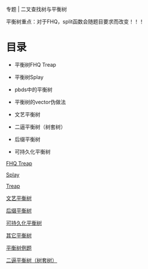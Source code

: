 专题 | 二叉查找树与平衡树

平衡树重点：对于FHQ，split函数会随题目要求而改变！！！

# 目录

- 平衡树FHQ Treap

- 平衡树Splay

- pbds中的平衡树

- 平衡树的vector伪做法

- 文艺平衡树

- 二逼平衡树（树套树）

- 后缀平衡树

- 可持久化平衡树

[FHQ Treap](%E5%B9%B3%E8%A1%A1%E6%A0%91.md)

[Splay](%E5%B9%B3%E8%A1%A1%E6%A0%91.md)

[Treap](%E5%B9%B3%E8%A1%A1%E6%A0%91.md)

[文艺平衡树](%E5%B9%B3%E8%A1%A1%E6%A0%91.md)

[后缀平衡树](%E5%B9%B3%E8%A1%A1%E6%A0%91.md)

[可持久化平衡树](%E5%B9%B3%E8%A1%A1%E6%A0%91.md)

[其它平衡树](%E5%B9%B3%E8%A1%A1%E6%A0%91.md)

[平衡树例题](%E5%B9%B3%E8%A1%A1%E6%A0%91.md)



[二逼平衡树（树套树）](%E5%B9%B3%E8%A1%A1%E6%A0%91.md)

